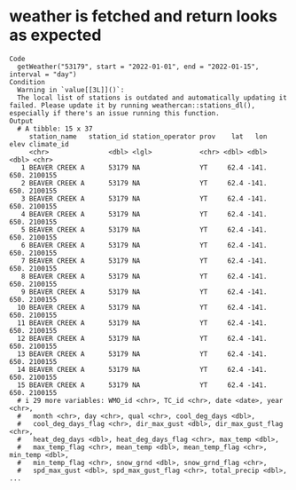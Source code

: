 # weather is fetched and return looks as expected

    Code
      getWeather("53179", start = "2022-01-01", end = "2022-01-15", interval = "day")
    Condition
      Warning in `value[[3L]]()`:
      The local list of stations is outdated and automatically updating it failed. Please update it by running weathercan::stations_dl(), especially if there's an issue running this function.
    Output
      # A tibble: 15 x 37
         station_name   station_id station_operator prov    lat   lon  elev climate_id
         <chr>               <dbl> <lgl>            <chr> <dbl> <dbl> <dbl> <chr>     
       1 BEAVER CREEK A      53179 NA               YT     62.4 -141.  650. 2100155   
       2 BEAVER CREEK A      53179 NA               YT     62.4 -141.  650. 2100155   
       3 BEAVER CREEK A      53179 NA               YT     62.4 -141.  650. 2100155   
       4 BEAVER CREEK A      53179 NA               YT     62.4 -141.  650. 2100155   
       5 BEAVER CREEK A      53179 NA               YT     62.4 -141.  650. 2100155   
       6 BEAVER CREEK A      53179 NA               YT     62.4 -141.  650. 2100155   
       7 BEAVER CREEK A      53179 NA               YT     62.4 -141.  650. 2100155   
       8 BEAVER CREEK A      53179 NA               YT     62.4 -141.  650. 2100155   
       9 BEAVER CREEK A      53179 NA               YT     62.4 -141.  650. 2100155   
      10 BEAVER CREEK A      53179 NA               YT     62.4 -141.  650. 2100155   
      11 BEAVER CREEK A      53179 NA               YT     62.4 -141.  650. 2100155   
      12 BEAVER CREEK A      53179 NA               YT     62.4 -141.  650. 2100155   
      13 BEAVER CREEK A      53179 NA               YT     62.4 -141.  650. 2100155   
      14 BEAVER CREEK A      53179 NA               YT     62.4 -141.  650. 2100155   
      15 BEAVER CREEK A      53179 NA               YT     62.4 -141.  650. 2100155   
      # i 29 more variables: WMO_id <chr>, TC_id <chr>, date <date>, year <chr>,
      #   month <chr>, day <chr>, qual <chr>, cool_deg_days <dbl>,
      #   cool_deg_days_flag <chr>, dir_max_gust <dbl>, dir_max_gust_flag <chr>,
      #   heat_deg_days <dbl>, heat_deg_days_flag <chr>, max_temp <dbl>,
      #   max_temp_flag <chr>, mean_temp <dbl>, mean_temp_flag <chr>, min_temp <dbl>,
      #   min_temp_flag <chr>, snow_grnd <dbl>, snow_grnd_flag <chr>,
      #   spd_max_gust <dbl>, spd_max_gust_flag <chr>, total_precip <dbl>, ...

